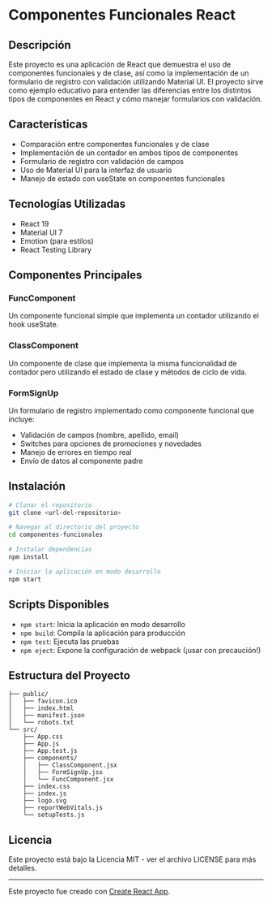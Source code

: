# Componentes Funcionales React

## Descripción

Este proyecto es una aplicación de React que demuestra el uso de componentes funcionales y de clase, así como la implementación de un formulario de registro con validación utilizando Material UI. El proyecto sirve como ejemplo educativo para entender las diferencias entre los distintos tipos de componentes en React y cómo manejar formularios con validación.

## Características

- Comparación entre componentes funcionales y de clase
- Implementación de un contador en ambos tipos de componentes
- Formulario de registro con validación de campos
- Uso de Material UI para la interfaz de usuario
- Manejo de estado con useState en componentes funcionales

## Tecnologías Utilizadas

- React 19
- Material UI 7
- Emotion (para estilos)
- React Testing Library

## Componentes Principales

### FuncComponent

Un componente funcional simple que implementa un contador utilizando el hook useState.

### ClassComponent

Un componente de clase que implementa la misma funcionalidad de contador pero utilizando el estado de clase y métodos de ciclo de vida.

### FormSignUp

Un formulario de registro implementado como componente funcional que incluye:
- Validación de campos (nombre, apellido, email)
- Switches para opciones de promociones y novedades
- Manejo de errores en tiempo real
- Envío de datos al componente padre

## Instalación

```bash
# Clonar el repositorio
git clone <url-del-repositorio>

# Navegar al directorio del proyecto
cd componentes-funcionales

# Instalar dependencias
npm install

# Iniciar la aplicación en modo desarrollo
npm start
```

## Scripts Disponibles

- `npm start`: Inicia la aplicación en modo desarrollo
- `npm build`: Compila la aplicación para producción
- `npm test`: Ejecuta las pruebas
- `npm eject`: Expone la configuración de webpack (¡usar con precaución!)

## Estructura del Proyecto

```
├── public/
│   ├── favicon.ico
│   ├── index.html
│   ├── manifest.json
│   └── robots.txt
└── src/
    ├── App.css
    ├── App.js
    ├── App.test.js
    ├── components/
    │   ├── ClassComponent.jsx
    │   ├── FormSignUp.jsx
    │   └── FuncComponent.jsx
    ├── index.css
    ├── index.js
    ├── logo.svg
    ├── reportWebVitals.js
    └── setupTests.js
```

## Licencia

Este proyecto está bajo la Licencia MIT - ver el archivo LICENSE para más detalles.

---

Este proyecto fue creado con [Create React App](https://github.com/facebook/create-react-app).
